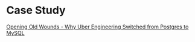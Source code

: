 # Case Study
[Opening Old Wounds - Why Uber Engineering Switched from Postgres to MySQL](https://youtu.be/_E43l5EbNI4)
